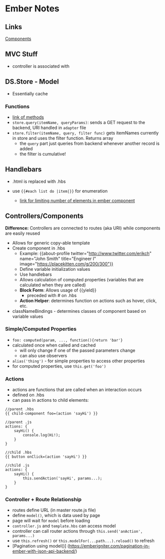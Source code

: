 # Ember Notes

## Links
[Components](http://www.programwitherik.com/ember-js-components-examples/)

## MVC Stuff
- controller is associated with 

## DS.Store - Model
- Essentially cache

### Functions
- [link of methods](https://emberjs.com/api/ember-data/2.15.3/classes/DS.Store/methods/)
- `store.query(itemName, queryParams)`: sends a GET request to the backend, URI handled in `adapter` file
- `store.filter(itemName, query, filter func)` gets itemNames currently in store and uses the filter function. Returns array
	- the `query` part just queries from backend whenever another record is added
	- the filter is cumulative!

## Handlebars
- .html is replaced with .hbs

- use `{{#each list do |item|}}` for enumeration
  - [link for limiting number of elements in ember component](http://www.falsepositives.com/index.php/2016/07/20/limiting-the-number-of-elements-displayed-in-a-ember-component/)


## Controllers/Components

**Difference:** Controllers are connected to routes (aka URI) while components are easily reused

- Allows for generic copy-able template
- Create component in .hbs
    - Example: {{about-profile twitter="http://www.twitter.com/erikch" name="John Smith" 
title="Engineer I" image="https://placekitten.com/g/200/300"}}
    - Define variable initialization values
    - Use handlebars
    - Allows calculation of computed properties (variables that are calculated when they are called)
    - **Block Form**: Allows usage of {{yield}}
      - preceded with # on .hbs
    - **Action Helper**: determines function on actions such as hover, click, etc. 
- classNameBindings - determines classes of component based on variable values

### Simple/Computed Properties
- `foo: computed(param, ..., function(){return 'bar'}`
- calculated once when called and cached
	- will only change if one of the passed parameters change
	- can also use observers
- `alias('thing')` - for simple properties to access other properties
- for computed properties, use `this.get('foo')`

### Actions
- actions are functions that are called when an interaction occurs
- defined on .hbs
- can pass in actions to child elements:

```ember
//parent .hbs
{{ child-component foo=(action 'sayHi') }}

//parent .js
actions: {
	sayHi() {
		console.log(Hi!);
	}
}

//child .hbs
{{ button onClick=(action 'sayHi') }}

//child .js
actions: {
	sayHi() {
		this.sendAction('sayHi', params...);
	}
}
```

### Controller + Route Relationship
- routes define URL (in master route.js file)
- define `model()`, which is data used by page
- page will wait for `model` before loading
- `controller.js` and `template.hbs` can access model
- controller can call router actions through `this.send('anAction', params...)`
- use `this.refresh()` or `this.modelFor(...path...).reload()` to refresh
- [Pagination using model()] (https://emberigniter.com/pagination-in-ember-with-json-api-backend/)